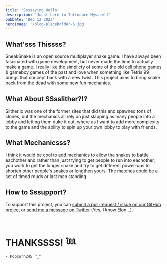 ```yaml
---
title: 'Ssssaying Hello'
description: 'Jusst here to Introduce Myssself'
pubDate: 'Dec 12 2023'
heroImage: '/blog-placeholder-5.jpg'
---
```


## What'sss Thissss?

SneakSnake is an open source multiplayer snake game.  I have always been fascinated with game development, but never made the time to actually make a game.  I really like the simplicty of some of the old cell phone games & gameboy games of the past and love when something like Tetris 99 brings that concept back with a new twist.  This project aims to bring snake back from the dead with some new fun mechanics.

## What About SSsslither?!?

Slither.io was one of the former sites that did this and spawned tons of clones, but the mechanics all rely on just slapping as many people into a lobby and letting them duke it out, where as I want to add more complexity to the game and the ability to spin up your own lobby to play with friends.

## What Mechanicsss?

I think it would be cool to add mechanics to allow the snakes to battle eachother and rather than just trying to get people to run into eachother, you work to get the longer snake and try to get different power-ups to shorten other people's snakes or lengthen yours.  The matches could be a set of timed rouds or last man standing.

## How to Sssupport?

To support this project, you can [submit a pull-request / issue on our GitHub project](https://github.com/popcorn245/sneaksnakee) or [send me a message on Twitter](https://github.com/popcorn245) (Yes, I know Elon...).

<br >

# THANKSSSS! 𓆙

```- Popcorn245 ^_^ ```